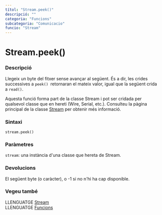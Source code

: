 ```yaml
---
títol: "Stream.peek()"
descripció: ""
categoria: "Funcions"
subcategoria: "Comunicacio"
funcio: "Stream"
---
```


# Stream.peek()

### Descripció

Llegeix un byte del fitxer sense avançar al següent. És a dir, les crides successives a `peek() `retornaran el mateix valor, igual que la següent crida a `read()`.

Aquesta funció forma part de la classe Stream i pot ser cridada per qualsevol classe que en hereti (Wire, Serial, etc.). Consulteu la pàgina principal de la classe [Stream](../Stream.md) per obtenir més informació.

### Sintaxi

`stream.peek()`

### Paràmetres

`stream`: una instància d'una classe que hereta de Stream.

### Devolucions

El següent byte (o caràcter), o -1 si no n'hi ha cap disponible.

### Vegeu també

LLENGUATGE [Stream](../Stream.md)  
LLENGUATGE [Funcions](../../../Funcions.md)
